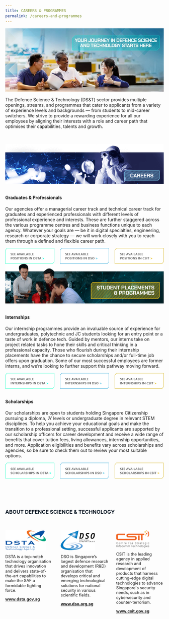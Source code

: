 ```yaml
---
title: CAREERS & PROGRAMMES
permalink: /careers-and-programmes
---
```

<style>
	a[target="_blank"]:after,.float-buttons{
	display:none;}
</style>
![Alt text for image on Isomer site](/images/careers/Careers_Banner.jpg)
<p style="margin-bottom:3rem;">The Defence Science & Technology  (DS&T) sector provides multiple openings, streams, and programmes that cater to applicants from a variety of experience levels and backgrounds — from students to mid-career switchers. We strive to provide a rewarding experience for all our employees by aligning their interests with a role and career path that optimises their capabilities, talents and growth.</p>

<img src="images/careers/Careers_1Careers.png"/>
<h4 style="font-weight:bold;margin-top:2rem;">Graduates & Professionals</h4>

<p style="margin-top:1rem;">Our agencies offer a managerial career track and technical career track for graduates and experienced professionals with different levels of professional experience and interests. These are further staggered across the various programme centres and business functions unique to each agency. Whatever your goals are — be it in digital specialties, engineering, research or corporate strategy — we will work closely with you to reach them through a defined and flexible career path.
</p>

<div style="display:flex;justify-content:space-between;">
	<a href="https://www.dsta.gov.sg/join-us/job-seeker/dsta-careers" style="display:flex;width:31%;" target="_blank">
		<img src="/images/position-dsta.png"/>
	</a>
		<a href="https://careers.dso.org.sg/career-openings/index.html" style="display:flex;width:31%;" target="_blank">
		<img src="/images/position-dso.png"/>
	</a>
		<a href="https://www.csit.gov.sg/join-us/job-opportunities" style="display:flex;width:31%;" target="_blank">
		<img src="/images/position-csit.png"/>
	</a>
	</div>
	
<img src="images/careers/Careers_2Programmes.png"/>
<h4 style="font-weight:bold;margin-top:2rem;">Internships</h4>

<p style="margin-top:1rem;">Our internship programmes provide an invaluable source of experience for undergraduates, polytechnic and JC students looking for an entry point or a taste of work in defence tech. Guided by mentors, our interns take on project related tasks to hone their skills and critical thinking in a professional capacity. Those who flourish during their internship placements have the chance to secure scholarships and/or full-time job offers upon graduation. Some of our most successful employees are former interns, and we’re looking to further support this pathway moving forward.
</p>

<div style="display:flex;justify-content:space-between;">
	<a href="https://www.dsta.gov.sg/join-us/student/internship/internship-programme" style="display:flex;width:31%;" target="_blank">
		<img src="/images/internship-dsta.png"/>
	</a>
		<a href="https://www.dso.org.sg/internship" style="display:flex;width:31%;" target="_blank">
		<img src="/images/internship-dso.png"/>
	</a>
		<a href="https://www.csit.gov.sg/internships-scholarships/internships" style="display:flex;width:31%;" target="_blank">
		<img src="/images/internship-csit.png"/>
	</a>
	</div>

	
<h4 style="font-weight:bold;margin-top:2rem;">Scholarships</h4>

<p style="margin-top:1rem;">Our scholarships are open to students holding Singapore Citizenship pursuing a diploma, ‘A’ levels or undergraduate degree in relevant STEM disciplines. To help you achieve your educational goals and make the transition to a professional setting, successful applicants are supported by our scholarship officers for career development and receive a wide range of benefits that cover tuition fees, living allowances, internship opportunities, and more. Application eligibilities and benefits vary across scholarships and agencies, so be sure to check them out to review your most suitable options.
</p>

<div style="display:flex;justify-content:space-between;">
	<a href="https://www.dsta.gov.sg/join-us/student/scholarships-awards" style="display:flex;width:31%;" target="_blank">
		<img src="/images/scholarship-dsta.png"/>
	</a>
		<a href="https://www.dso.org.sg/join-us/students-and-undergraduates" style="display:flex;width:31%;" target="_blank">
		<img src="/images/scholarship-dso.png"/>
	</a>
		<a href="https://www.csit.gov.sg/internships-scholarships/csit-undergraduate-scholarship" style="display:flex;width:31%;" target="_blank">
		<img src="/images/scholarship-csit.png"/>
	</a>
	</div>

<h3 style="font-weight:bold;margin-top:6rem;color:#0C1926;">ABOUT DEFENCE SCIENCE & TECHNOLOGY</h3>

<style>
    .dst-3-col{display:flex;justify-content:space-between;}
    .dst-col{display:flex;width:30%;flex-direction:column;}
    .dst-col img{
    width:fit-content;
    margin:2rem 0 0 0;
    }
    
    @media (max-width:767px){
    .dst-3-col{
        flex-direction:column;
    }
    
    .dst-col{
    width:100%;}
    }
</style>

<div class="dst-3-col">
	<div class="dst-col">
		<img src="/images/dsta-logo.png" style=""/>
			<p style="font-size:0.8rem;line-height:1.2">DSTA is a top-notch technology organisation that drives innovation and delivers state-of-the-art capabilities to make the SAF a formidable fighting force.</p>
			<a href="https://www.dsta.gov.sg/home" target="_blank" style="font-weight:bold;font-size:0.8rem;line-height:1.2">www.dsta.gov.sg</a>
	</div>
	<div class="dst-col">
		<img src="/images/dso-logo.png" style=""/>
			<p style="font-size:0.8rem;line-height:1.2">DSO is Singapore’s largest defence research and development (R&D) organisation that develops critical and emerging technological solutions for national security in various scientific fields. 
</p>
			<a href="https://www.dso.org.sg" target="_blank" style="font-weight:bold;font-size:0.8rem;line-height:1.2">www.dso.org.sg</a>
	</div>
	<div class="dst-col">
		<img src="/images/csit-logo.png" style=""/>
			<p style="font-size:0.8rem;line-height:1.2">CSIT is the leading agency in applied research and development of products that harness cutting-edge digital technologies to advance Singapore's security needs, such as in cybersecurity and counter-terrorism.</p>
			<a href="https://www.csit.gov.sg" target="_blank" style="font-weight:bold;font-size:0.8rem;line-height:1.2">www.csit.gov.sg</a>
	</div>
</div>
